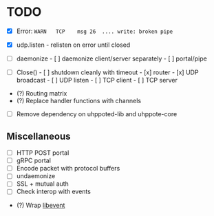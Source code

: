 # TODO

- [x] Error:  `WARN   TCP    msg 26  .... write: broken pipe`
- [x] udp.listen - relisten on error until closed
- [ ] daemonize
      - [ ] daemonize client/server separately
      - [ ] portal/pipe

- [ ] Close()
      - [ ] shutdown cleanly with timeout
            - [x] router
            - [x] UDP broadcast
            - [ ] UDP listen
            - [ ] TCP client
            - [ ] TCP server

- (?) Routing matrix
- (?) Replace handler functions with channels
- [ ] Remove dependency on uhppoted-lib and uhppote-core

## Miscellaneous

- [ ] HTTP POST portal
- [ ] gRPC portal
- [ ] Encode packet with protocol buffers
- [ ] undaemonize
- [ ] SSL + mutual auth
- [ ] Check interop with events
- (?) Wrap [libevent](https://libevent.org)
